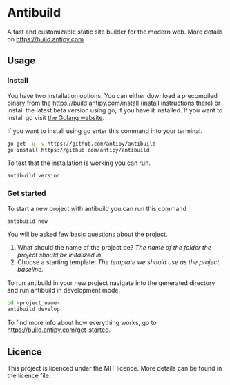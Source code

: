 # Antibuild

A fast and customizable static site builder for the modern web. More details on https://build.antipy.com

## Usage

### Install

You have two installation options. You can either download a precompiled binary from the https://build.antipy.com/install (install instructions there) or install the latest beta version using go, if you have it installed. If you want to install go visit [the Golang website](https://golang.org/doc/install).

If you want to install using go enter this command into your terminal.

```bash
go get -u -v https://github.com/antipy/antibuild
go install https://github.com/antipy/antibuild
```

To test that the installation is working you can run.

```bash
antibuild version
```

### Get started

To start a new project with antibuild you can run this command

```bash
antibuild new
```

You will be asked few basic questions about the project.

1. What should the name of the project be? _The name of the folder the project should be initalized in._
2. Choose a starting template: _The template we should use as the project baseline._

To run antibuild in your new project navigate into the generated directory and run antibuild in development mode.

```bash
cd <project_name>
antibuild develop
```

To find more info about how everything works, go to https://build.antipy.com/get-started.

## Licence

This project is licenced under the MIT licence. More details can be found in the licence file.
